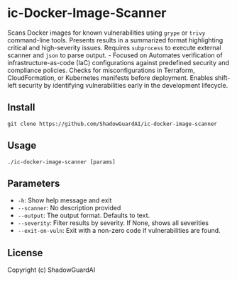 # ic-Docker-Image-Scanner
Scans Docker images for known vulnerabilities using `grype` or `trivy` command-line tools. Presents results in a summarized format highlighting critical and high-severity issues. Requires `subprocess` to execute external scanner and `json` to parse output. - Focused on Automates verification of infrastructure-as-code (IaC) configurations against predefined security and compliance policies. Checks for misconfigurations in Terraform, CloudFormation, or Kubernetes manifests before deployment. Enables shift-left security by identifying vulnerabilities early in the development lifecycle.

## Install
`git clone https://github.com/ShadowGuardAI/ic-docker-image-scanner`

## Usage
`./ic-docker-image-scanner [params]`

## Parameters
- `-h`: Show help message and exit
- `--scanner`: No description provided
- `--output`: The output format. Defaults to text.
- `--severity`: Filter results by severity. If None, shows all severities
- `--exit-on-vuln`: Exit with a non-zero code if vulnerabilities are found.

## License
Copyright (c) ShadowGuardAI
